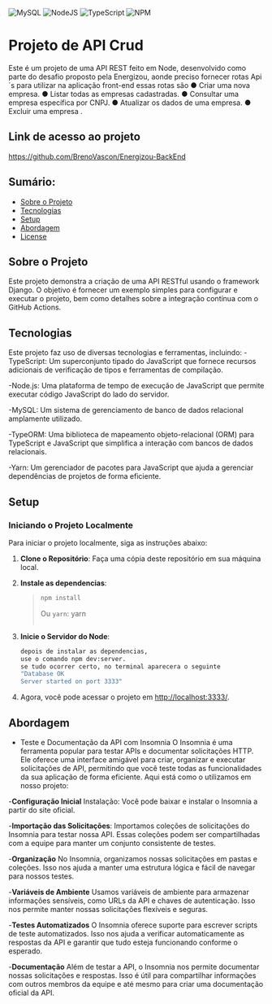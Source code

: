 ![MySQL](https://img.shields.io/badge/mysql-%2300f.svg?style=for-the-badge&logo=mysql&logoColor=white)
![NodeJS](https://img.shields.io/badge/node.js-6DA55F?style=for-the-badge&logo=node.js&logoColor=white)
![TypeScript](https://img.shields.io/badge/typescript-%23007ACC.svg?style=for-the-badge&logo=typescript&logoColor=white)
![NPM](https://img.shields.io/badge/NPM-%23CB3837.svg?style=for-the-badge&logo=npm&logoColor=white)

# Projeto de API Crud

Este é um projeto de uma API REST feito em Node, desenvolvido como parte do desafio proposto pela Energizou, aonde preciso fornecer rotas Api´s para utilizar na aplicação front-end essas rotas são
● Criar uma nova empresa.
● Listar todas as empresas cadastradas.
● Consultar uma empresa específica por CNPJ.
● Atualizar os dados de uma empresa.
● Excluir uma empresa
. 

## Link de acesso ao projeto
https://github.com/BrenoVascon/Energizou-BackEnd


## Sumário:

- [Sobre o Projeto](#sobre-o-projeto)
- [Tecnologias](#tecnologias)
- [Setup](#setup)
- [Abordagem](#abordagem)
- [License](#license)

## Sobre o Projeto

Este projeto demonstra a criação de uma API RESTful usando o framework Django. O objetivo é fornecer um exemplo simples para configurar e executar o projeto, bem como detalhes sobre a integração contínua com o GitHub Actions.

## Tecnologias

Este projeto faz uso de diversas tecnologias e ferramentas, incluindo:
 -TypeScript: Um superconjunto tipado do JavaScript que fornece recursos adicionais de verificação de tipos e ferramentas de compilação.

 -Node.js: Uma plataforma de tempo de execução de JavaScript que permite executar código JavaScript do lado do servidor.

 -MySQL: Um sistema de gerenciamento de banco de dados relacional amplamente utilizado.

 -TypeORM: Uma biblioteca de mapeamento objeto-relacional (ORM) para TypeScript e JavaScript que simplifica a interação com bancos de dados relacionais.

-Yarn: Um gerenciador de pacotes para JavaScript que ajuda a gerenciar dependências de projetos de forma eficiente.
## Setup

### Iniciando o Projeto Localmente

Para iniciar o projeto localmente, siga as instruções abaixo:

1. **Clone o Repositório**: Faça uma cópia deste repositório em sua máquina local.

2. **Instale as dependencias**:
   >
   > ```bash
   > npm install 
   > ```
   >
   > Ou `yarn`:
   > yarn 
   > ```bash
  

3. **Inicie o Servidor do Node**:

   ```bash
   depois de instalar as dependencias, 
   use o comando npm dev:server.
   se tudo ocorrer certo, no terminal aparecera o seguinte
   "Database OK
   Server started on port 3333"
   ```



4. Agora, você pode acessar o projeto em [http://localhost:3333/](http://localhost:3333/).



## Abordagem

- Teste e Documentação da API com Insomnia
O Insomnia é uma ferramenta popular para testar APIs e documentar solicitações HTTP. Ele oferece uma interface amigável para criar, organizar e executar solicitações de API, permitindo que você teste todas as funcionalidades da sua aplicação de forma eficiente. Aqui está como o utilizamos em nosso projeto:

-**Configuração Inicial**
Instalação: Você pode baixar e instalar o Insomnia a partir do site oficial.

-**Importação das Solicitações**: Importamos coleções de solicitações do Insomnia para testar nossa API. Essas coleções podem ser compartilhadas com a equipe para manter um conjunto consistente de testes.

-**Organização**
No Insomnia, organizamos nossas solicitações em pastas e coleções. Isso nos ajuda a manter uma estrutura lógica e fácil de navegar para nossos testes.

-**Variáveis de Ambiente**
Usamos variáveis de ambiente para armazenar informações sensíveis, como URLs da API e chaves de autenticação. Isso nos permite manter nossas solicitações flexíveis e seguras.

-**Testes Automatizados**
O Insomnia oferece suporte para escrever scripts de teste automatizados. Isso nos ajuda a verificar automaticamente as respostas da API e garantir que tudo esteja funcionando conforme o esperado.

-**Documentação**
Além de testar a API, o Insomnia nos permite documentar nossas solicitações e respostas. Isso é útil para compartilhar informações com outros membros da equipe e até mesmo para criar uma documentação oficial da API.
